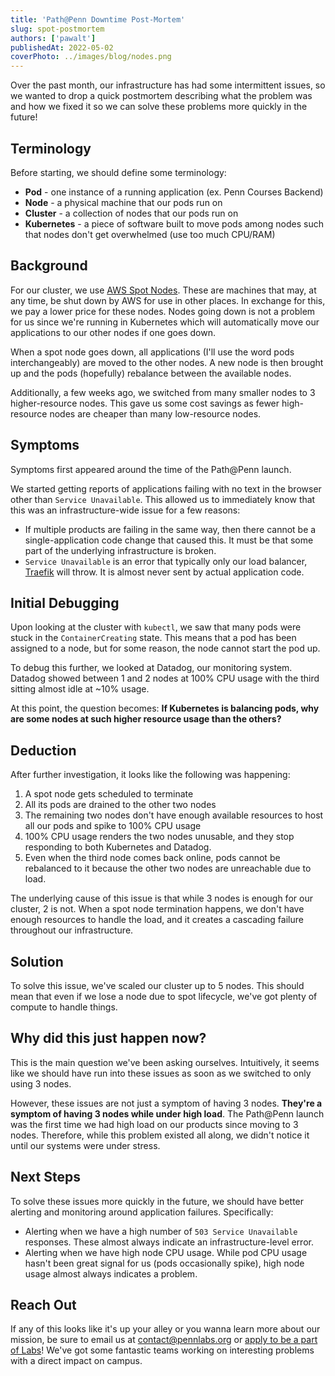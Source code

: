 ```yaml
---
title: 'Path@Penn Downtime Post-Mortem'
slug: spot-postmortem
authors: ['pawalt']
publishedAt: 2022-05-02
coverPhoto: ../images/blog/nodes.png
---
```


Over the past month, our infrastructure has had some intermittent issues, so we wanted to drop a quick postmortem describing what the problem was and how we fixed it so we can solve these problems more quickly in the future!

## Terminology

Before starting, we should define some terminology:

- **Pod** - one instance of a running application (ex. Penn Courses Backend)
- **Node** - a physical machine that our pods run on
- **Cluster** - a collection of nodes that our pods run on
- **Kubernetes** - a piece of software built to move pods among nodes such that nodes don't get overwhelmed (use too much CPU/RAM)

## Background

For our cluster, we use [AWS Spot Nodes](https://aws.amazon.com/ec2/spot/). These are machines that may, at any time, be shut down by AWS for use in other places. In exchange for this, we pay a lower price for these nodes. Nodes going down is not a problem for us since we're running in Kubernetes which will automatically move our applications to our other nodes if one goes down.

When a spot node goes down, all applications (I'll use the word pods interchangeably) are moved to the other nodes. A new node is then brought up and the pods (hopefully) rebalance between the available nodes.

Additionally, a few weeks ago, we switched from many smaller nodes to 3 higher-resource nodes. This gave us some cost savings as fewer high-resource nodes are cheaper than many low-resource nodes.

## Symptoms

Symptoms first appeared around the time of the Path@Penn launch.

We started getting reports of applications failing with no text in the browser other than `Service Unavailable`. This allowed us to immediately know that this was an infrastructure-wide issue for a few reasons:

- If multiple products are failing in the same way, then there cannot be a single-application code change that caused this. It must be that some part of the underlying infrastructure is broken.
- `Service Unavailable` is an error that typically only our load balancer, [Traefik](https://traefik.io/) will throw. It is almost never sent by actual application code.

## Initial Debugging

Upon looking at the cluster with `kubectl`, we saw that many pods were stuck in the `ContainerCreating` state. This means that a pod has been assigned to a node, but for some reason, the node cannot start the pod up.

To debug this further, we looked at Datadog, our monitoring system. Datadog showed between 1 and 2 nodes at 100% CPU usage with the third sitting almost idle at ~10% usage.

At this point, the question becomes: **If Kubernetes is balancing pods, why are some nodes at such higher resource usage than the others?**

## Deduction

After further investigation, it looks like the following was happening:

1. A spot node gets scheduled to terminate
2. All its pods are drained to the other two nodes
3. The remaining two nodes don't have enough available resources to host all our pods and spike to 100% CPU usage
4. 100% CPU usage renders the two nodes unusable, and they stop responding to both Kubernetes and Datadog.
5. Even when the third node comes back online, pods cannot be rebalanced to it because the other two nodes are unreachable due to load.

The underlying cause of this issue is that while 3 nodes is enough for our cluster, 2 is not. When a spot node termination happens, we don't have enough resources to handle the load, and it creates a cascading failure throughout our infrastructure.

## Solution

To solve this issue, we've scaled our cluster up to 5 nodes. This should mean that even if we lose a node due to spot lifecycle, we've got plenty of compute to handle things.

## Why did this just happen now?

This is the main question we've been asking ourselves. Intuitively, it seems like we should have run into these issues as soon as we switched to only using 3 nodes.

However, these issues are not just a symptom of having 3 nodes. **They're a symptom of having 3 nodes while under high load**. The Path@Penn launch was the first time we had high load on our products since moving to 3 nodes. Therefore, while this problem existed all along, we didn't notice it until our systems were under stress.

## Next Steps

To solve these issues more quickly in the future, we should have better alerting and monitoring around application failures. Specifically:

- Alerting when we have a high number of `503 Service Unavailable` responses. These almost always indicate an infrastructure-level error.
- Alerting when we have high node CPU usage. While pod CPU usage hasn't been great signal for us (pods occasionally spike), high node usage almost always indicates a problem.

## Reach Out

If any of this looks like it's up your alley or you wanna learn more about our mission, be sure to email us at [contact@pennlabs.org](mailto:contact@pennlabs.org) or [apply to be a part of Labs](https://pennlabs.org/apply)! We've got some fantastic teams working on interesting problems with a direct impact on campus.